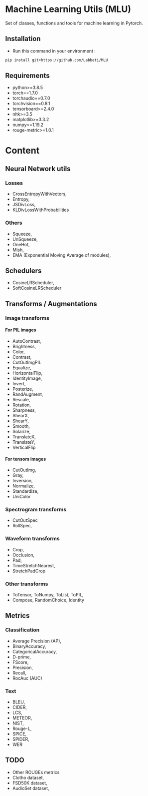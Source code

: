 # Machine Learning Utils (MLU)

Set of classes, functions and tools for machine learning in Pytorch.

## Installation
- Run this command in your environment :
```bash
pip install git+https://github.com/Labbeti/MLU
```

## Requirements
- python>=3.8.5
- torch==1.7.0
- torchaudio==0.7.0
- torchvision==0.8.1
- tensorboard>=2.4.0
- nltk>=3.5
- matplotlib>=3.3.2
- numpy>=1.19.2
- rouge-metric>=1.0.1

# Content
## Neural Network utils
### Losses
- CrossEntropyWithVectors,
- Entropy,
- JSDivLoss,
- KLDivLossWithProbabilities

### Others
- Squeeze,
- UnSqueeze,
- OneHot,
- Mish,
- EMA (Exponential Moving Average of modules),

## Schedulers
- CosineLRScheduler,
- SoftCosineLRScheduler

## Transforms / Augmentations
### Image transforms
#### For PIL images
- AutoContrast,
- Brightness,
- Color,
- Contrast,
- CutOutImgPIL  
- Equalize,
- HorizontalFlip,
- IdentityImage,
- Invert,
- Posterize,
- RandAugment,
- Rescale,
- Rotation,
- Sharpness,
- ShearX,
- ShearY,
- Smooth,
- Solarize,
- TranslateX,
- TranslateY,
- VerticalFlip

#### For tensors images
- CutOutImg,
- Gray,
- Inversion,
- Normalize,
- Standardize,
- UniColor

### Spectrogram transforms
- CutOutSpec
- RollSpec,

### Waveform transforms
- Crop,
- Occlusion,
- Pad,
- TimeStretchNearest,
- StretchPadCrop

### Other transforms
- ToTensor, ToNumpy, ToList, ToPIL,
- Compose, RandomChoice, Identity

## Metrics
### Classification
- Average Precision (AP),
- BinaryAccuracy,  
- CategoricalAccuracy,
- D-prime,
- FScore,
- Precision,
- Recall,
- RocAuc (AUC)

### Text
- BLEU,
- CIDER,
- LCS,
- METEOR,
- NIST,
- Rouge-L,
- SPICE,
- SPIDER,
- WER

## TODO
- Other ROUGEs metrics
- Clotho dataset,
- FSD50K dataset,
- AudioSet dataset,
